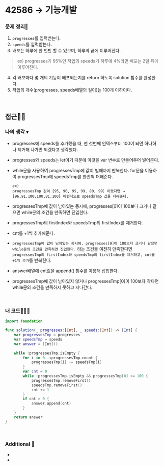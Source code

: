 # 42586 → 기능개발
### 문제 정리📝
1. `progresses`를 입력받는다.
2. `speeds`를 입력받는다.
3. 배포는 하루에 한 번만 할 수 있으며, 하루의 끝에 이루어진다.
> ex) progresses가 95%인 작업의 speeds가 하루에 4%라면 배포는 2일 뒤에 이루어진다.
4. 각 배포마다 몇 개의 기능이 배포되는지를 return 하도록 solution 함수를 완성한다.
5. 작업의 개수(progresses, speeds배열의 길이)는 100개 이하이다.

</br>

## 접근🚶🏻
### 나의 생각 ▾
- progresses에 speeds를 추가했을 때, 맨 첫번째 인덱스부터 100이 되면 하나하나 제거해 나가면 되겠다고 생각했다.

- progresses와 speeds는 let이기 때문에 이것을 var 변수로 만들어주어 넣어준다. 

- while문을 사용하여 progressesTmp에 값이 빌때까지 반복한다. for문을 이용하여 progressesTmp에 speedsTmp를 한번씩 더해준다.

    ```
    ex)
    progressesTmp 값이 [95, 90, 99, 99, 80, 99] 이랬다면 → [96,91,100,100,81,100] 이런식으로 speedsTmp 값을 더해준다.
    ```

- progressesTmp에 값이 남아있는 동시에, progresses[0]이 100보다 크거나 같으면 while문의 조건을 만족하면 진입한다.

- progressesTmp의 firstIndex와 speedsTmp의 firstIndex를 제거한다. 

- cnt를 +1씩 추가해준다. 

- `progressesTmp에 값이 남아있는 동시에, progresses[0]이 100보다 크거나 같으면 while문의 조건을 만족하면 진입한다.` 라는 조건을 여전히 만족한다면 `progressesTmp의 firstIndex와 speedsTmp의 firstIndex를 제거하고, cnt를 +1씩 추가`를 반복한다.

- answer배열에 cnt값을 append() 함수를 이용해 삽입한다.

- progressesTmp에 값이 남아있지 않거나 progressesTmp[0]이 100보다 작다면 while문의 조건을 만족하지 못하고 지나간다.

</br>

### 내 코드👨🏻‍💻
```swift
import Foundation

func solution(_ progresses:[Int], _ speeds:[Int]) -> [Int] {  
    var progressesTmp = progresses
    var speedsTmp = speeds
    var answer = [Int]()
    
    while !progressesTmp.isEmpty {
        for i in 0..<progressesTmp.count {
            progressesTmp[i] += speedsTmp[i]
        }
        var cnt = 0
        while !progressesTmp.isEmpty && progressesTmp[0] >= 100 {
            progressesTmp.removeFirst()
            speedsTmp.removeFirst()
            cnt += 1
        }
        if cnt > 0 {
            answer.append(cnt)
        }
    }  
    return answer
}
```

</br>

### Additional 📂
- 
- 

